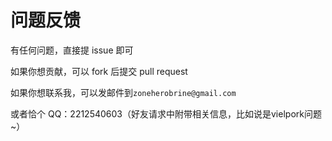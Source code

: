 # 问题反馈

有任何问题，直接提 issue 即可

如果你想贡献，可以 fork 后提交 pull request

如果你想联系我，可以发邮件到`zoneherobrine@gmail.com`

或者恰个 QQ：2212540603（好友请求中附带相关信息，比如说是vielpork问题~）
